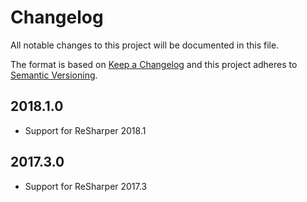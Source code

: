 # Changelog
All notable changes to this project will be documented in this file.

The format is based on [Keep a Changelog](http://keepachangelog.com/en/1.0.0/)
and this project adheres to [Semantic Versioning](http://semver.org/spec/v2.0.0.html).

## 2018.1.0
- Support for ReSharper 2018.1

## 2017.3.0
- Support for ReSharper 2017.3